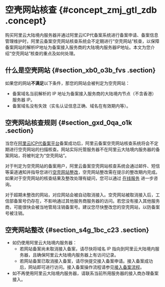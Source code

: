 # 空壳网站核查 {#concept_zmj_gtl_zdb .concept}

购买阿里云大陆境内服务器并通过阿里云ICP代备案系统进行备案申请、备案信息管理维护时，阿里云备案空壳网站核查系统会不定期进行“空壳网站”核查，以保障备案网站的解析IP地址为备案接入服务商的大陆境内服务器IP地址。本文为您介绍“空壳网站”核查的重点及如何处理。

## 什么是空壳网站 {#section_xb0_o3b_fvs .section}

如果您的网站**不满足**以下条件，那您的网站会被判定为空壳网站：

-   备案域名当前解析的 IP 地址为备案接入服务商的大陆境内节点（不含香港）服务器 IP。
-   备案域名没有失效（实名认证信息正确、域名在有效期内等）。

## 空壳网站核查规则 {#section_gxd_0qa_o1k .section}

当您在[阿里云ICP代备案平台](https://beian.aliyun.com/order/index.htm)备案成功后，阿里云备案空壳网站核查系统将会不定期进行空壳网站的扫描核查。网站实际托管服务器不在阿里云大陆境内服务器的备案网站，将被判定为“空壳网站”。

对于判定为空壳网站的备案用户，阿里云备案空壳网站核查系统会通过邮件、短信等渠道通知并指导您进行[空壳网站整改](#section_s4g_1bc_c23)，空壳网站整改需在提示的整改期内完成。如果对于空壳网站的核查结果及整改处理有疑问，您可以通过 [在线服务](https://ia.aliyun.com/home/oneQuestion/696001) 进一步咨询。

对于超期未整改的网站，对应网站会被自动取消接入。空壳网站被取消接入后，工信部备案号仍存在，不影响通过其他服务商服务器的访问。若您没有接入其他服务商，可能很快会被当地管局注销备案号。建议您尽快整改您的空壳网站，以防备案号被注销。

## 空壳网站整改 {#section_s4g_1bc_c23 .section}

-   如仍使用阿里云大陆境内服务器：
    -   若网站备案尚未取消接入备案，请尽快将域名 IP 指向到阿里云大陆境内服务器，且确保阿里云大陆境内服务器上有访问记录。
    -   若网站备案已取消接入备案，请尽快提交接入备案申请。接入备案成功后，网站即可进行访问。接入备案操作流程请参见[接入备案流程](../cn.zh-CN/ICP备案流程（PC端）/验证备案类型/接入备案.md#)。
-   如不再使用阿里云大陆境内服务器，请联系当前所用服务器的接入商办理备案接入。

